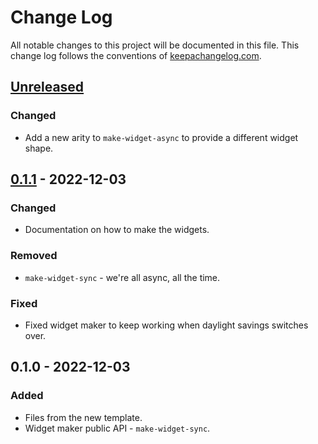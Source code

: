 # Change Log
All notable changes to this project will be documented in this file. This change log follows the conventions of [keepachangelog.com](http://keepachangelog.com/).

## [Unreleased]
### Changed
- Add a new arity to `make-widget-async` to provide a different widget shape.

## [0.1.1] - 2022-12-03
### Changed
- Documentation on how to make the widgets.

### Removed
- `make-widget-sync` - we're all async, all the time.

### Fixed
- Fixed widget maker to keep working when daylight savings switches over.

## 0.1.0 - 2022-12-03
### Added
- Files from the new template.
- Widget maker public API - `make-widget-sync`.

[Unreleased]: https://github.com/bosquet/bosquet/compare/0.1.1...HEAD
[0.1.1]: https://github.com/bosquet/bosquet/compare/0.1.0...0.1.1
